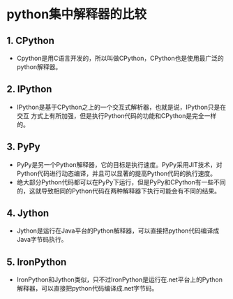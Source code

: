 # python集中解释器的比较

## 1. CPython
* Cpython是用C语言开发的，所以叫做CPython，CPython也是使用最广泛的python解释器。

## 2. IPython
* IPython是基于CPython之上的一个交互式解析器，也就是说，IPython只是在交互 方式上有所加强，但是执行Python代码的功能和CPython是完全一样的。

## 3. PyPy
* PyPy是另一个Python解释器，它的目标是执行速度。PyPy采用JIT技术，对Python代码进行动态编译，并且可以显著的提高Python代码的执行速度。
* 绝大部分Python代码都可以在PyPy下运行，但是PyPy和CPython有一些不同的，这就导致相同的Python代码在两种解释器下执行可能会有不同的结果。

## 4. Jython
* Jython是运行在Java平台的Python解释器，可以直接把python代码编译成Java字节码执行。

## 5. IronPython
* IronPython和Jython类似，只不过IronPython是运行在.net平台上的Python解释器，可以直接把python代码编译成.net字节码。